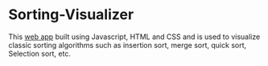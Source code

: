 # Sorting-Visualizer
This [web app](https://abhishekbhamare.github.io/Sorting-Visualizer/) built using Javascript, HTML and CSS and is used to visualize classic sorting algorithms such as insertion sort, merge sort, quick sort, Selection sort, etc.

